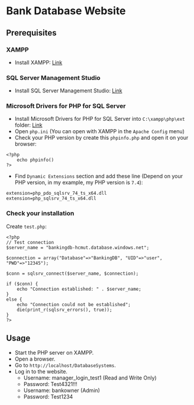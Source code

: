 # Bank Database Website

## Prerequisites
### XAMPP
- Install XAMPP: [Link](https://www.apachefriends.org/index.html)

### SQL Server Management Studio
- Install SQL Server Management Studio: [Link](https://docs.microsoft.com/en-us/sql/ssms/download-sql-server-management-studio-ssms?view=sql-server-ver15)

### Microsoft Drivers for PHP for SQL Server
- Install Microsoft Drivers for PHP for SQL Server into `C:\xampp\php\ext` folder: [Link](https://docs.microsoft.com/en-us/sql/connect/php/download-drivers-php-sql-server?view=sql-server-ver15)
- Open `php.ini` (You can open with XAMPP in the `Apache Config` menu)
- Check your PHP version by create this `phpinfo.php` and open it on your browser:
```
<?php
    echo phpinfo()
?>
```
- Find `Dynamic Extensions` section and add these line (Depend on your PHP version, in my example, my PHP version is `7.4`):
```
extension=php_pdo_sqlsrv_74_ts_x64.dll
extension=php_sqlsrv_74_ts_x64.dll
```
### Check your installation
Create `test.php`:
```
<?php
// Test connection
$server_name = "bankingdb-hcmut.database.windows.net";

$connection = array("Database"=>"BankingDB", "UID"=>"user", "PWD"=>"12345");

$conn = sqlsrv_connect($server_name, $connection);

if ($conn) {
    echo "Connection established: " . $server_name;
}
else {
    echo "Connection could not be established";
    die(print_r(sqlsrv_errors(), true));
}
?>
```

## Usage

- Start the PHP server on XAMPP.
- Open a browser.
- Go to `http://localhost/DatabaseSystems`.
- Log in to the website.
    - Username: manager_login_test1 (Read and Write Only)
    - Password: Test4321!!!
    - Username: bankowner (Admin)
    - Password: Test1234